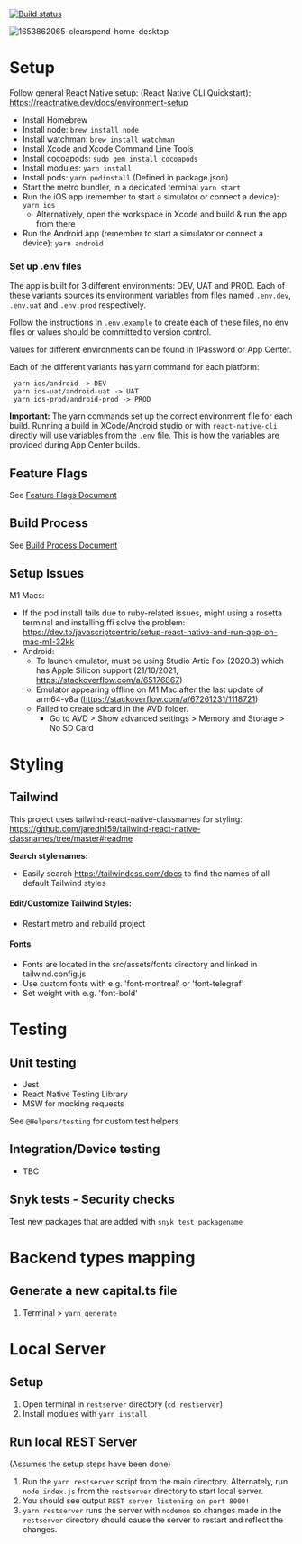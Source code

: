 [![Build status](https://build.appcenter.ms/v0.1/apps/348fdd6b-755a-4285-a825-ac20cb8dffab/branches/main/badge)](https://appcenter.ms)

![1653862065-clearspend-home-desktop](https://github.com/spsaucier/clearspend-mobile/assets/596143/811a08ff-6b6a-4e6a-a78e-cb603d018ee2)

# Setup

Follow general React Native setup: (React Native CLI Quickstart): https://reactnative.dev/docs/environment-setup

- Install Homebrew
- Install node: `brew install node`
- Install watchman: `brew install watchman`
- Install Xcode and Xcode Command Line Tools
- Install cocoapods: `sudo gem install cocoapods`
- Install modules: `yarn install`
- Install pods: `yarn podinstall` (Defined in package.json)
- Start the metro bundler, in a dedicated terminal `yarn start`
- Run the iOS app (remember to start a simulator or connect a device): `yarn ios`
  - Alternatively, open the workspace in Xcode and build & run the app from there
- Run the Android app (remember to start a simulator or connect a device): `yarn android`

### Set up .env files

The app is built for 3 different environments: DEV, UAT and PROD. 
Each of these variants sources its environment variables from files named `.env.dev`, `.env.uat` and `.env.prod` respectively.

Follow the instructions in `.env.example` to create each of these files, no env files or values should be committed to version control.

Values for different environments can be found in 1Password or App Center.

Each of the different variants has yarn command for each platform:

```
 yarn ios/android -> DEV
 yarn ios-uat/android-uat -> UAT
 yarn ios-prod/android-prod -> PROD 
```
**Important:** The yarn commands set up the correct environment file for each build. Running a build in XCode/Android studio or with `react-native-cli` directly will use variables from the `.env` file. 
This is how the variables are provided during App Center builds.

## Feature Flags

See [Feature Flags Document](./docs/feature_flags.md)

## Build Process

See [Build Process Document](./docs/build_process.md)

## Setup Issues

M1 Macs:

- If the pod install fails due to ruby-related issues, might using a rosetta terminal and installing ffi solve the problem: https://dev.to/javascriptcentric/setup-react-native-and-run-app-on-mac-m1-32kk
- Android:
  - To launch emulator, must be using Studio Artic Fox (2020.3) which has Apple Silicon support (21/10/2021, https://stackoverflow.com/a/65176867)
  - Emulator appearing offline on M1 Mac after the last update of arm64-v8a (https://stackoverflow.com/a/67261231/1118721)
  - Failed to create sdcard in the AVD folder.
    - Go to AVD > Show advanced settings > Memory and Storage > No SD Card

# Styling

## Tailwind

This project uses tailwind-react-native-classnames for styling: https://github.com/jaredh159/tailwind-react-native-classnames/tree/master#readme

**Search style names:**

- Easily search https://tailwindcss.com/docs to find the names of all default Tailwind styles

#### Edit/Customize Tailwind Styles:

- Restart metro and rebuild project

#### Fonts

- Fonts are located in the src/assets/fonts directory and linked in tailwind.config.js
- Use custom fonts with e.g. 'font-montreal' or 'font-telegraf'
- Set weight with e.g. 'font-bold'

# Testing

## Unit testing
- Jest
- React Native Testing Library
- MSW for mocking requests

See `@Helpers/testing` for custom test helpers

## Integration/Device testing
- TBC

## Snyk tests - Security checks

Test new packages that are added with `snyk test packagename`

# Backend types mapping

## Generate a new capital.ts file

1. Terminal > `yarn generate`

# Local Server

## Setup

1. Open terminal in `restserver` directory (`cd restserver`)
2. Install modules with `yarn install`

## Run local REST Server

(Assumes the setup steps have been done)

1. Run the `yarn restserver` script from the main directory. Alternately, run `node index.js` from the `restserver` directory to start local server.
2. You should see output `REST server listening on port 8000!`
3. `yarn restserver` runs the server with `nodemon` so changes made in the `restserver` directory should cause the server to restart and reflect the changes.

